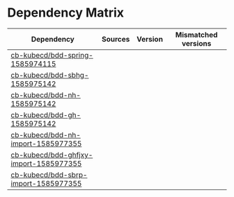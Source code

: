 # Dependency Matrix

Dependency | Sources | Version | Mismatched versions
---------- | ------- | ------- | -------------------
[cb-kubecd/bdd-spring-1585974115](https://github.com/cb-kubecd/bdd-spring-1585974115.git) |  | []() | 
[cb-kubecd/bdd-sbhg-1585975142](https://github.com/cb-kubecd/bdd-sbhg-1585975142.git) |  | []() | 
[cb-kubecd/bdd-nh-1585975142](https://github.com/cb-kubecd/bdd-nh-1585975142.git) |  | []() | 
[cb-kubecd/bdd-gh-1585975142](https://github.com/cb-kubecd/bdd-gh-1585975142.git) |  | []() | 
[cb-kubecd/bdd-nh-import-1585977355](https://github.com/cb-kubecd/bdd-nh-import-1585977355.git) |  | []() | 
[cb-kubecd/bdd-ghfjxy-import-1585977355](https://github.com/cb-kubecd/bdd-ghfjxy-import-1585977355.git) |  | []() | 
[cb-kubecd/bdd-sbrp-import-1585977355](https://github.com/cb-kubecd/bdd-sbrp-import-1585977355.git) |  | []() | 
